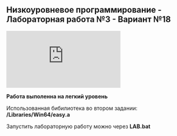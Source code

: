 ## Низкоуровневое программирование - Лабораторная работа №3 - Вариант №18

![Методичка](https://github.com/eeeeagle/LLP_3/files/9817704/_.3.pdf)

<b>Работа выполенна на легкий уровень</b>

Использованная бибилиотека во втором задании:
__/Libraries/Win64/easy.a__

Запустить лабораторную работу можно через __LAB.bat__
